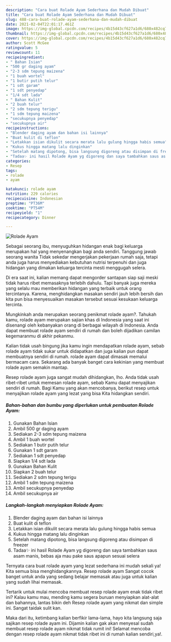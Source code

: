 ```yaml
---
description: "Cara buat Rolade Ayam Sederhana dan Mudah Dibuat"
title: "Cara buat Rolade Ayam Sederhana dan Mudah Dibuat"
slug: 488-cara-buat-rolade-ayam-sederhana-dan-mudah-dibuat
date: 2021-02-04T22:01:17.461Z
image: https://img-global.cpcdn.com/recipes/4b15d43cf627a1d6/680x482cq70/rolade-ayam-foto-resep-utama.jpg
thumbnail: https://img-global.cpcdn.com/recipes/4b15d43cf627a1d6/680x482cq70/rolade-ayam-foto-resep-utama.jpg
cover: https://img-global.cpcdn.com/recipes/4b15d43cf627a1d6/680x482cq70/rolade-ayam-foto-resep-utama.jpg
author: Scott McGee
ratingvalue: 5
reviewcount: 11
recipeingredient:
- " Bahan Isian"
- "500 gr daging ayam"
- "2-3 sdm tepung maizena"
- "1 buah wortel"
- "1 butir putih telur"
- "1 sdt garam"
- "1 sdt penyedap"
- "1/4 sdt lada"
- " Bahan Kulit"
- "2 buah telur"
- "2 sdm tepung terigu"
- "1 sdm tepung maizena"
- "secukupnya penyedap"
- "secukupnya air"
recipeinstructions:
- "Blender daging ayam dan bahan isi lainnya"
- "Buat kulit di teflon"
- "Letakkan isian dikulit secara merata lalu gulung hingga habis semua"
- "Kukus hingga matang lalu dinginkan"
- "Setelah matang dipotong, bisa langsung digoreng atau disimpan di freezer"
- "Tadaa✨ ini hasil Rolade Ayam yg digoreng dan saya tambahkan saus asam manis, bebas aja mau pake saus apapun sesuai selera"
categories:
- Resep
tags:
- rolade
- ayam

katakunci: rolade ayam 
nutrition: 229 calories
recipecuisine: Indonesian
preptime: "PT36M"
cooktime: "PT54M"
recipeyield: "1"
recipecategory: Dinner

---
```



![Rolade Ayam](https://img-global.cpcdn.com/recipes/4b15d43cf627a1d6/680x482cq70/rolade-ayam-foto-resep-utama.jpg)

Sebagai seorang ibu, menyuguhkan hidangan enak bagi keluarga merupakan hal yang menyenangkan bagi anda sendiri. Tanggung jawab seorang  wanita Tidak sekedar mengerjakan pekerjaan rumah saja, tetapi anda juga harus menyediakan kebutuhan nutrisi terpenuhi dan juga hidangan yang dimakan keluarga tercinta mesti menggugah selera.

Di era  saat ini, kalian memang dapat mengorder santapan siap saji meski tidak harus ribet memasaknya terlebih dahulu. Tapi banyak juga mereka yang selalu mau memberikan hidangan yang terbaik untuk orang tercintanya. Karena, menghidangkan masakan sendiri jauh lebih bersih dan kita pun bisa menyesuaikan masakan tersebut sesuai kesukaan keluarga tercinta. 



Mungkinkah anda merupakan seorang penikmat rolade ayam?. Tahukah kamu, rolade ayam merupakan sajian khas di Indonesia yang saat ini disenangi oleh kebanyakan orang di berbagai wilayah di Indonesia. Anda dapat membuat rolade ayam sendiri di rumah dan boleh dijadikan camilan kegemaranmu di akhir pekanmu.

Kalian tidak usah bingung jika kamu ingin mendapatkan rolade ayam, sebab rolade ayam tidak sukar untuk didapatkan dan juga kalian pun dapat membuatnya sendiri di rumah. rolade ayam dapat dimasak memalui bermacam cara. Sekarang ada banyak banget cara kekinian yang membuat rolade ayam semakin mantap.

Resep rolade ayam juga sangat mudah dihidangkan, lho. Anda tidak usah ribet-ribet untuk memesan rolade ayam, sebab Kamu dapat menyajikan sendiri di rumah. Bagi Kamu yang akan mencobanya, berikut resep untuk menyajikan rolade ayam yang lezat yang bisa Kita hidangkan sendiri.

<!--inarticleads1-->

##### Bahan-bahan dan bumbu yang diperlukan untuk pembuatan Rolade Ayam:

1. Gunakan  Bahan Isian
1. Ambil 500 gr daging ayam
1. Sediakan 2-3 sdm tepung maizena
1. Ambil 1 buah wortel
1. Sediakan 1 butir putih telur
1. Gunakan 1 sdt garam
1. Sediakan 1 sdt penyedap
1. Siapkan 1/4 sdt lada
1. Gunakan  Bahan Kulit
1. Siapkan 2 buah telur
1. Sediakan 2 sdm tepung terigu
1. Ambil 1 sdm tepung maizena
1. Ambil secukupnya penyedap
1. Ambil secukupnya air




<!--inarticleads2-->

##### Langkah-langkah menyiapkan Rolade Ayam:

1. Blender daging ayam dan bahan isi lainnya
1. Buat kulit di teflon
1. Letakkan isian dikulit secara merata lalu gulung hingga habis semua
1. Kukus hingga matang lalu dinginkan
1. Setelah matang dipotong, bisa langsung digoreng atau disimpan di freezer
1. Tadaa✨ ini hasil Rolade Ayam yg digoreng dan saya tambahkan saus asam manis, bebas aja mau pake saus apapun sesuai selera




Ternyata cara buat rolade ayam yang lezat sederhana ini mudah sekali ya! Kita semua bisa menghidangkannya. Resep rolade ayam Sangat cocok banget untuk anda yang sedang belajar memasak atau juga untuk kalian yang sudah lihai memasak.

Tertarik untuk mulai mencoba membuat resep rolade ayam enak tidak ribet ini? Kalau kamu mau, mending kamu segera buruan menyiapkan alat-alat dan bahannya, lantas bikin deh Resep rolade ayam yang nikmat dan simple ini. Sangat taidak sulit kan. 

Maka dari itu, ketimbang kalian berfikir lama-lama, hayo kita langsung saja sajikan resep rolade ayam ini. Dijamin kalian gak akan menyesal sudah membuat resep rolade ayam nikmat tidak rumit ini! Selamat mencoba dengan resep rolade ayam nikmat tidak ribet ini di rumah kalian sendiri,ya!.

